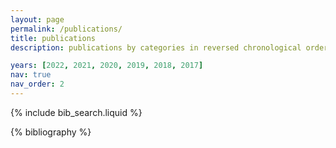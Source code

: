 ```yaml
---
layout: page
permalink: /publications/
title: publications
description: publications by categories in reversed chronological order. (*) denotes equal contribution.

years: [2022, 2021, 2020, 2019, 2018, 2017]
nav: true
nav_order: 2
---
```


<!-- _pages/publications.md -->

<!-- Bibsearch Feature -->

{% include bib_search.liquid %}

<div class="publications">

{% bibliography %}

</div>
